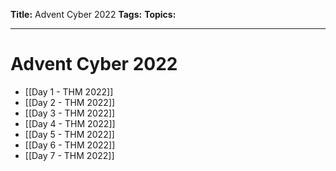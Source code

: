 **Title:** Advent Cyber 2022
**Tags:** 
**Topics:** 

---
# Advent Cyber 2022
- [[Day 1 - THM 2022]]
- [[Day 2 - THM 2022]]
- [[Day 3 - THM 2022]]
- [[Day 4 - THM 2022]]
- [[Day 5 - THM 2022]]
- [[Day 6 - THM 2022]]
- [[Day 7 - THM 2022]]
